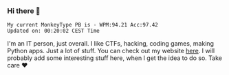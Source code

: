 ### Hi there 👋
<!-- PB START -->
```
My current MonkeyType PB is - WPM:94.21 Acc:97.42
Updated on: 00:20:02 CEST Time
```
<!-- PB END -->
I'm an IT person, just overall. I like CTFs, hacking, coding games, making Python apps. Just a lot of stuff.
You can check out my website [here](https://skill3472.github.io/).
I will probably add some interesting stuff here, when I get the idea to do so. Take care ❤️
